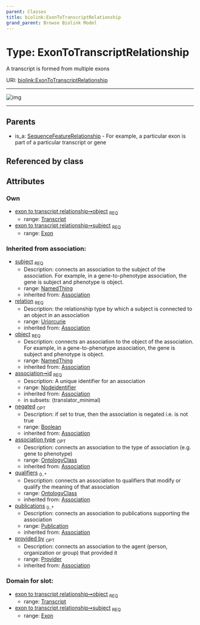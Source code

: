 ```yaml
---
parent: Classes
title: biolink:ExonToTranscriptRelationship
grand_parent: Browse Biolink Model
---
```


# Type: ExonToTranscriptRelationship


A transcript is formed from multiple exons

URI: [biolink:ExonToTranscriptRelationship](https://w3id.org/biolink/vocab/ExonToTranscriptRelationship)


---

![img](http://yuml.me/diagram/nofunky;dir:TB/class/\[Provider]<provided%20by(i)%200..1-%20\[ExonToTranscriptRelationship&#124;relation(i):uriorcurie;id(i):nodeidentifier;negated(i):boolean%20%3F],%20\[Publication]<publications(i)%200..*-%20\[ExonToTranscriptRelationship],%20\[OntologyClass]<qualifiers(i)%200..*-%20\[ExonToTranscriptRelationship],%20\[OntologyClass]<association%20type(i)%200..1-%20\[ExonToTranscriptRelationship],%20\[Transcript]<object%201..1-%20\[ExonToTranscriptRelationship],%20\[Exon]<subject%201..1-%20\[ExonToTranscriptRelationship],%20\[SequenceFeatureRelationship]^-\[ExonToTranscriptRelationship])

---


## Parents

 *  is_a: [SequenceFeatureRelationship](SequenceFeatureRelationship.md) - For example, a particular exon is part of a particular transcript or gene

## Referenced by class


## Attributes


### Own

 * [exon to transcript relationship➞object](exon_to_transcript_relationship_object.md)  <sub>REQ</sub>
    * range: [Transcript](Transcript.md)
 * [exon to transcript relationship➞subject](exon_to_transcript_relationship_subject.md)  <sub>REQ</sub>
    * range: [Exon](Exon.md)

### Inherited from association:

 * [subject](subject.md)  <sub>REQ</sub>
    * Description: connects an association to the subject of the association. For example, in a gene-to-phenotype association, the gene is subject and phenotype is object.
    * range: [NamedThing](NamedThing.md)
    * inherited from: [Association](Association.md)
 * [relation](relation.md)  <sub>REQ</sub>
    * Description: the relationship type by which a subject is connected to an object in an association
    * range: [Uriorcurie](types/Uriorcurie.md)
    * inherited from: [Association](Association.md)
 * [object](object.md)  <sub>REQ</sub>
    * Description: connects an association to the object of the association. For example, in a gene-to-phenotype association, the gene is subject and phenotype is object.
    * range: [NamedThing](NamedThing.md)
    * inherited from: [Association](Association.md)
 * [association➞id](association_id.md)  <sub>REQ</sub>
    * Description: A unique identifier for an association
    * range: [Nodeidentifier](types/Nodeidentifier.md)
    * inherited from: [Association](Association.md)
    * in subsets: (translator_minimal)
 * [negated](negated.md)  <sub>OPT</sub>
    * Description: if set to true, then the association is negated i.e. is not true
    * range: [Boolean](types/Boolean.md)
    * inherited from: [Association](Association.md)
 * [association type](association_type.md)  <sub>OPT</sub>
    * Description: connects an association to the type of association (e.g. gene to phenotype)
    * range: [OntologyClass](OntologyClass.md)
    * inherited from: [Association](Association.md)
 * [qualifiers](qualifiers.md)  <sub>0..*</sub>
    * Description: connects an association to qualifiers that modify or qualify the meaning of that association
    * range: [OntologyClass](OntologyClass.md)
    * inherited from: [Association](Association.md)
 * [publications](publications.md)  <sub>0..*</sub>
    * Description: connects an association to publications supporting the association
    * range: [Publication](Publication.md)
    * inherited from: [Association](Association.md)
 * [provided by](provided_by.md)  <sub>OPT</sub>
    * Description: connects an association to the agent (person, organization or group) that provided it
    * range: [Provider](Provider.md)
    * inherited from: [Association](Association.md)

### Domain for slot:

 * [exon to transcript relationship➞object](exon_to_transcript_relationship_object.md)  <sub>REQ</sub>
    * range: [Transcript](Transcript.md)
 * [exon to transcript relationship➞subject](exon_to_transcript_relationship_subject.md)  <sub>REQ</sub>
    * range: [Exon](Exon.md)
